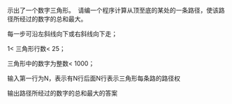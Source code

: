 示出了一个数字三角形。  请编一个程序计算从顶至底的某处的一条路径，使该路径所经过的数字的总和最大。　

每一步可沿左斜线向下或右斜线向下走； 

1< 三角形行数< 25；　

三角形中的数字为整数< 1000；

输入第一行为N，表示有N行后面N行表示三角形每条路的路径权

输出路径所经过的数字的总和最大的答案
